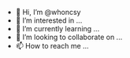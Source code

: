 - 👋 Hi, I’m @whoncsy
- 👀 I’m interested in ...
- 🌱 I’m currently learning ...
- 💞️ I’m looking to collaborate on ...
- 📫 How to reach me ...

<!---
whoncsy/whoncsy is a ✨ special ✨ repository because its `README.md` (this file) appears on your GitHub profile.
You can click the Preview link to take a look at your changes.
--->
